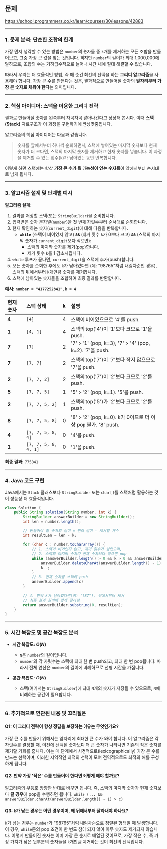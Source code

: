 ## 문제

https://school.programmers.co.kr/learn/courses/30/lessons/42883

-----

### 1\. 문제 분석: 단순한 조합의 한계

가장 먼저 생각할 수 있는 방법은 `number`의 숫자들 중 `k`개를 제거하는 모든 조합을 만들어보고, 그중 가장 큰 값을 찾는 것입니다. 하지만 `number`의 길이가 최대 1,000,000에 달하므로, 조합의 수는 기하급수적으로 늘어나 시간 내에 절대 해결할 수 없습니다.

따라서 우리는 더 효율적인 방법, 즉 매 순간 최선의 선택을 하는 **그리디 알고리즘**을 사용해야 합니다. 가장 큰 수를 만든다는 것은, 결과적으로 만들어질 숫자의 **앞자리부터 가장 큰 숫자로 채워야 한다**는 의미입니다.

-----

### 2\. 핵심 아이디어: 스택을 이용한 그리디 전략

결과로 만들어질 숫자를 왼쪽부터 차곡차곡 쌓아나간다고 상상해 봅시다. 이때 **스택(Stack)** 자료구조가 이 과정을 구현하기에 안성맞춤입니다.

알고리즘의 핵심 아이디어는 다음과 같습니다.

> 숫자를 앞에서부터 하나씩 순회하면서, 스택에 쌓여있는 마지막 숫자보다 현재 숫자가 더 크다면, 스택의 마지막 숫자를 제거하고 현재 숫자를 넣습니다. 이 과정을 제거할 수 있는 횟수(`k`)가 남아있는 동안 반복합니다.

이렇게 하면 스택에는 항상 **가장 큰 수가 될 가능성이 있는 숫자들**이 앞에서부터 순서대로 남게 됩니다.

-----

### 3\. 알고리즘 설계 및 단계별 예시

**알고리즘 설계:**

1.  결과를 저장할 스택(또는 `StringBuilder`)을 준비합니다.
2.  입력받은 숫자 문자열(`number`)을 첫 번째 자릿수부터 순서대로 순회합니다.
3.  현재 확인하는 숫자(`current_digit`)에 대해 다음을 반복합니다.
      * **`while`** (스택이 비어있지 않고) **`&&`** (제거 횟수 `k`가 0보다 크고) **`&&`** (스택의 마지막 숫자가 `current_digit`보다 작으면):
          * 스택의 마지막 숫자를 제거(pop)합니다.
          * 제거 횟수 `k`를 1 감소시킵니다.
4.  `while` 루프가 끝나면, `current_digit`을 스택에 추가(push)합니다.
5.  모든 숫자를 순회한 후에도 `k`가 남아있다면 (예: "98765"처럼 내림차순인 경우), 스택의 뒤에서부터 `k`개만큼 숫자를 제거합니다.
6.  스택에 남아있는 숫자들을 조합하여 최종 결과를 반환합니다.

**예시: `number = "4177252841"`, `k = 4`**

| 현재 숫자 | 스택 상태                | k | 설명                                                       |
|:------|:---------------------|:--|:---------------------------------------------------------|
| **4** | `[4]`                | 4 | 스택이 비어있으므로 '4'를 push.                                    |
| **1** | `[4, 1]`             | 4 | 스택의 top('4')이 '1'보다 크므로 '1'을 push.                       |
| **7** | `[7]`                | 2 | '7' \> '1' (pop, k=3), '7' \> '4' (pop, k=2). '7'을 push. |
| **7** | `[7, 7]`             | 2 | 스택의 top('7')이 '7'보다 작지 않으므로 '7'을 push.                   |
| **2** | `[7, 7, 2]`          | 2 | 스택의 top('7')이 '2'보다 크므로 '2'를 push.                       |
| **5** | `[7, 7, 5]`          | 1 | '5' \> '2' (pop, k=1). '5'를 push.                        |
| **2** | `[7, 7, 5, 2]`       | 1 | 스택의 top('5')가 '2'보다 크므로 '2'를 push.                       |
| **8** | `[7, 7, 5, 8]`       | 0 | '8' \> '2' (pop, k=0). k가 0이므로 더 이상 pop 불가. '8' push.    |
| **4** | `[7, 7, 5, 8, 4]`    | 0 | '4'를 push.                                               |
| **1** | `[7, 7, 5, 8, 4, 1]` | 0 | '1'을 push.                                               |

**최종 결과:** `775841`

-----

### 4\. Java 코드 구현

Java에서는 `Stack` 클래스보다 `StringBuilder` 또는 `char[]`를 스택처럼 활용하는 것이 성능상 더 효율적입니다.

```java
class Solution {
    public String solution(String number, int k) {
        StringBuilder answerBuilder = new StringBuilder();
        int len = number.length();
        
        // 만들어야 할 숫자의 길이 = 원래 길이 - 제거할 개수
        int resultLen = len - k;

        for (char c : number.toCharArray()) {
            // 1. 스택이 비어있지 않고, 제거 횟수가 남았으며,
            // 2. 스택의 마지막 숫자가 현재 숫자보다 작으면 pop
            while (answerBuilder.length() > 0 && k > 0 && answerBuilder.charAt(answerBuilder.length() - 1) < c) {
                answerBuilder.deleteCharAt(answerBuilder.length() - 1);
                k--;
            }
            // 3. 현재 숫자를 스택에 push
            answerBuilder.append(c);
        }
        
        // 4. 만약 k가 남아있다면(예: "987"), 뒤에서부터 제거
        // 최종 결과 길이에 맞게 잘라냄
        return answerBuilder.substring(0, resultLen);
    }
}
```

-----

### 5\. 시간 복잡도 및 공간 복잡도 분석

  * **시간 복잡도: $O(N)$**

      * `N`은 `number`의 길이입니다.
      * `number`의 각 자릿수는 스택에 최대 한 번 push되고, 최대 한 번 pop됩니다. 따라서 전체 연산은 `number`의 길이에 비례하므로 선형 시간을 가집니다.

  * **공간 복잡도: $O(N)$**

      * 스택(여기서는 `StringBuilder`)에 최대 `N`개의 숫자가 저장될 수 있으므로, `N`에 비례하는 공간이 필요합니다.

-----

### 6\. 추가적으로 연관된 내용 및 꼬리질문

#### Q1: 이 그리디 전략이 항상 정답을 보장하는 이유는 무엇인가요?

가장 큰 수를 만들기 위해서는 앞자리에 최대한 큰 수가 와야 합니다. 이 알고리즘은 각 자릿수를 결정할 때, 이전에 선택된 숫자보다 더 큰 숫자가 나타나면 기존의 작은 숫자를 제거할 기회를 줍니다. 이는 매 단계에서 사전적으로(lexicographically) 가장 큰 수를 만드는 선택이며, 이러한 지역적인 최적의 선택이 모여 전역적으로도 최적의 해를 구성하게 됩니다.

#### Q2: 만약 가장 '작은' 수를 만들어야 한다면 어떻게 해야 할까요?

알고리즘의 부등호 방향만 반대로 바꾸면 됩니다. 즉, 스택의 마지막 숫자가 현재 숫자보다 **클 경우**에 pop을 수행하면 됩니다.
`while (... && answerBuilder.charAt(answerBuilder.length() - 1) > c)`

#### Q3: `k`가 남는 경우는 어떤 경우이며, 왜 뒤에서부터 잘라내야 하나요?

`k`가 남는 경우는 `number`가 "98765"처럼 내림차순으로 정렬된 형태일 때 발생합니다. 이 경우, `while`문의 pop 조건이 한 번도 참이 되지 않아 아무 숫자도 제거되지 않습니다. 이렇게 만들어진 숫자는 이미 가장 큰 순서로 배열된 것이므로, 가장 작은 수, 즉 가장 가치가 낮은 뒷부분의 숫자들을 `k`개만큼 제거하는 것이 최선의 선택입니다.